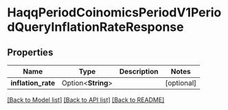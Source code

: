 # HaqqPeriodCoinomicsPeriodV1PeriodQueryInflationRateResponse

## Properties

Name | Type | Description | Notes
------------ | ------------- | ------------- | -------------
**inflation_rate** | Option<**String**> |  | [optional]

[[Back to Model list]](../README.md#documentation-for-models) [[Back to API list]](../README.md#documentation-for-api-endpoints) [[Back to README]](../README.md)


